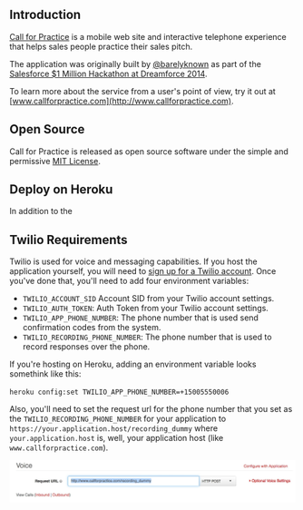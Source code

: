 ## Introduction

[Call for Practice](http://www.callforpractice.com) is a mobile web site and interactive telephone experience that helps sales people practice their sales pitch.

The application was originally built by [@barelyknown](httsp://twitter.com/barelyknown) as part of the [Salesforce $1 Million Hackathon at Dreamforce 2014](https://developer.salesforce.com/million-dollar-hackathon).

To learn more about the service from a user's point of view, try it out at [www.callforpractice.com](http://www.callforpractice.com).

## Open Source
Call for Practice is released as open source software under the simple and permissive [MIT License](/LICENSE).

## Deploy on Heroku
In addition to the

## Twilio Requirements
Twilio is used for voice and messaging capabilities. If you host the application yourself, you will need to [sign up for a Twilio account](https://www.twilio.com/try-twilio). Once you've done that, you'll need to add four environment variables:

- `TWILIO_ACCOUNT_SID` Account SID from your Twilio account settings.
- `TWILIO_AUTH_TOKEN`: Auth Token from your Twilio account settings.
- `TWILIO_APP_PHONE_NUMBER`: The phone number that is used send confirmation codes from the system.
- `TWILIO_RECORDING_PHONE_NUMBER`: The phone number that is used to record responses over the phone.

If you're hosting on Heroku, adding an environment variable looks somethink like this:

`heroku config:set TWILIO_APP_PHONE_NUMBER=+15005550006`

Also, you'll need to set the request url for the phone number that you set as the `TWILIO_RECORDING_PHONE_NUMBER` for your application to `https://your.application.host/recording_dummy` where `your.application.host` is, well, your application host (like `www.callforpractice.com`).

![twilio request url](public/set_twilio_phone_number.jpg)
